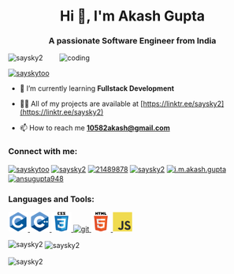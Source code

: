 <h1 align="center">Hi 👋, I'm Akash Gupta</h1>
<h3 align="center">A passionate Software Engineer from India</h3>
<img align="right" alt="coding" width="400" src="https://camo.githubusercontent.com/cae12fddd9d6982901d82580bdf321d81fb299141098ca1c2d4891870827bf17/68747470733a2f2f6d69726f2e6d656469756d2e636f6d2f6d61782f313336302f302a37513379765349765f7430696f4a2d5a2e676966" >

<p align="left"> <img src="https://komarev.com/ghpvc/?username=saysky2&label=Profile%20views&color=0e75b6&style=flat" alt="saysky2" /> </p>

<p align="left"> <a href="https://twitter.com/sayskytoo" target="blank"><img src="https://img.shields.io/twitter/follow/sayskytoo?logo=twitter&style=for-the-badge" alt="sayskytoo" /></a> </p>

- 🌱 I’m currently learning **Fullstack Development**

- 👨‍💻 All of my projects are available at [https://linktr.ee/saysky2](https://linktr.ee/saysky2)

- 📫 How to reach me **10582akash@gmail.com**

<h3 align="left">Connect with me:</h3>
<p align="left">
<a href="https://twitter.com/sayskytoo" target="blank"><img align="center" src="https://raw.githubusercontent.com/rahuldkjain/github-profile-readme-generator/master/src/images/icons/Social/twitter.svg" alt="sayskytoo" height="30" width="40" /></a>
<a href="https://linkedin.com/in/saysky2" target="blank"><img align="center" src="https://raw.githubusercontent.com/rahuldkjain/github-profile-readme-generator/master/src/images/icons/Social/linked-in-alt.svg" alt="saysky2" height="30" width="40" /></a>
<a href="https://stackoverflow.com/users/21489878" target="blank"><img align="center" src="https://raw.githubusercontent.com/rahuldkjain/github-profile-readme-generator/master/src/images/icons/Social/stack-overflow.svg" alt="21489878" height="30" width="40" /></a>
<a href="https://fb.com/saysky2" target="blank"><img align="center" src="https://raw.githubusercontent.com/rahuldkjain/github-profile-readme-generator/master/src/images/icons/Social/facebook.svg" alt="saysky2" height="30" width="40" /></a>
<a href="https://instagram.com/i.m.akash.gupta" target="blank"><img align="center" src="https://raw.githubusercontent.com/rahuldkjain/github-profile-readme-generator/master/src/images/icons/Social/instagram.svg" alt="i.m.akash.gupta" height="30" width="40" /></a>
<a href="https://www.hackerrank.com/ansugupta948" target="blank"><img align="center" src="https://raw.githubusercontent.com/rahuldkjain/github-profile-readme-generator/master/src/images/icons/Social/hackerrank.svg" alt="ansugupta948" height="30" width="40" /></a>
</p>

<h3 align="left">Languages and Tools:</h3>
<p align="left"> <a href="https://www.cprogramming.com/" target="_blank" rel="noreferrer"> <img src="https://raw.githubusercontent.com/devicons/devicon/master/icons/c/c-original.svg" alt="c" width="40" height="40"/> </a> <a href="https://www.w3schools.com/cpp/" target="_blank" rel="noreferrer"> <img src="https://raw.githubusercontent.com/devicons/devicon/master/icons/cplusplus/cplusplus-original.svg" alt="cplusplus" width="40" height="40"/> </a> <a href="https://www.w3schools.com/css/" target="_blank" rel="noreferrer"> <img src="https://raw.githubusercontent.com/devicons/devicon/master/icons/css3/css3-original-wordmark.svg" alt="css3" width="40" height="40"/> </a> <a href="https://git-scm.com/" target="_blank" rel="noreferrer"> <img src="https://www.vectorlogo.zone/logos/git-scm/git-scm-icon.svg" alt="git" width="40" height="40"/> </a> <a href="https://www.w3.org/html/" target="_blank" rel="noreferrer"> <img src="https://raw.githubusercontent.com/devicons/devicon/master/icons/html5/html5-original-wordmark.svg" alt="html5" width="40" height="40"/> </a> <a href="https://developer.mozilla.org/en-US/docs/Web/JavaScript" target="_blank" rel="noreferrer"> <img src="https://raw.githubusercontent.com/devicons/devicon/master/icons/javascript/javascript-original.svg" alt="javascript" width="40" height="40"/> </a> </p>

<p><img align="left" src="https://github-readme-stats.vercel.app/api/top-langs?username=saysky2&show_icons=true&locale=en&layout=compact" alt="saysky2" /></p>

<p>&nbsp;<img align="center" src="https://github-readme-stats.vercel.app/api?username=saysky2&show_icons=true&locale=en" alt="saysky2" /></p>

<p><img align="center" src="https://github-readme-streak-stats.herokuapp.com/?user=saysky2&" alt="saysky2" /></p>
